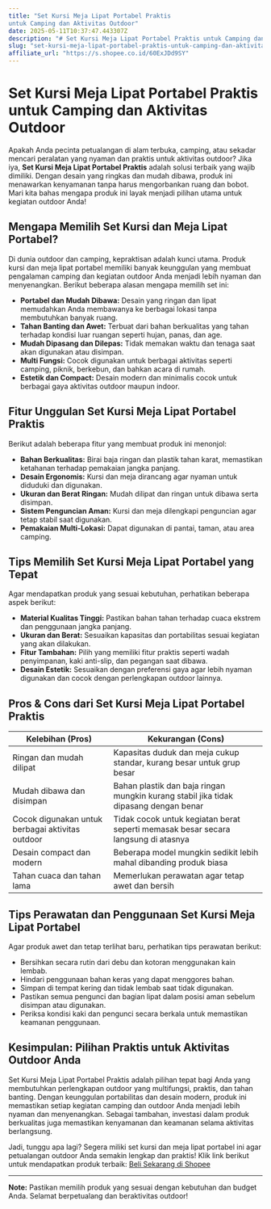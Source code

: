 ```yaml
---
title: "Set Kursi Meja Lipat Portabel Praktis
untuk Camping dan Aktivitas Outdoor"
date: 2025-05-11T10:37:47.443307Z
description: "# Set Kursi Meja Lipat Portabel Praktis untuk Camping dan Aktivitas Outdoor..."
slug: "set-kursi-meja-lipat-portabel-praktis-untuk-camping-dan-aktivitas-outdoor"
affiliate_url: "https://s.shopee.co.id/60ExJDd9SY"
---
```

# Set Kursi Meja Lipat Portabel Praktis untuk Camping dan Aktivitas Outdoor

Apakah Anda pecinta petualangan di alam terbuka, camping, atau sekadar mencari peralatan yang nyaman dan praktis untuk aktivitas outdoor? Jika iya, **Set Kursi Meja Lipat Portabel Praktis** adalah solusi terbaik yang wajib dimiliki. Dengan desain yang ringkas dan mudah dibawa, produk ini menawarkan kenyamanan tanpa harus mengorbankan ruang dan bobot. Mari kita bahas mengapa produk ini layak menjadi pilihan utama untuk kegiatan outdoor Anda!

## Mengapa Memilih Set Kursi dan Meja Lipat Portabel?

Di dunia outdoor dan camping, kepraktisan adalah kunci utama. Produk kursi dan meja lipat portabel memiliki banyak keunggulan yang membuat pengalaman camping dan kegiatan outdoor Anda menjadi lebih nyaman dan menyenangkan. Berikut beberapa alasan mengapa memilih set ini:

- **Portabel dan Mudah Dibawa:** Desain yang ringan dan lipat memudahkan Anda membawanya ke berbagai lokasi tanpa membutuhkan banyak ruang.
- **Tahan Banting dan Awet:** Terbuat dari bahan berkualitas yang tahan terhadap kondisi luar ruangan seperti hujan, panas, dan age.
- **Mudah Dipasang dan Dilepas:** Tidak memakan waktu dan tenaga saat akan digunakan atau disimpan.
- **Multi Fungsi:** Cocok digunakan untuk berbagai aktivitas seperti camping, piknik, berkebun, dan bahkan acara di rumah.
- **Estetik dan Compact:** Desain modern dan minimalis cocok untuk berbagai gaya aktivitas outdoor maupun indoor.

## Fitur Unggulan Set Kursi Meja Lipat Portabel Praktis

Berikut adalah beberapa fitur yang membuat produk ini menonjol:

- **Bahan Berkualitas:** Birai baja ringan dan plastik tahan karat, memastikan ketahanan terhadap pemakaian jangka panjang.
- **Desain Ergonomis:** Kursi dan meja dirancang agar nyaman untuk diduduki dan digunakan.
- **Ukuran dan Berat Ringan:** Mudah dilipat dan ringan untuk dibawa serta disimpan.
- **Sistem Penguncian Aman:** Kursi dan meja dilengkapi penguncian agar tetap stabil saat digunakan.
- **Pemakaian Multi-Lokasi:** Dapat digunakan di pantai, taman, atau area camping.

## Tips Memilih Set Kursi Meja Lipat Portabel yang Tepat

Agar mendapatkan produk yang sesuai kebutuhan, perhatikan beberapa aspek berikut:

- **Material Kualitas Tinggi:** Pastikan bahan tahan terhadap cuaca ekstrem dan penggunaan jangka panjang.
- **Ukuran dan Berat:** Sesuaikan kapasitas dan portabilitas sesuai kegiatan yang akan dilakukan.
- **Fitur Tambahan:** Pilih yang memiliki fitur praktis seperti wadah penyimpanan, kaki anti-slip, dan pegangan saat dibawa.
- **Desain Estetik:** Sesuaikan dengan preferensi gaya agar lebih nyaman digunakan dan cocok dengan perlengkapan outdoor lainnya.

## Pros & Cons dari Set Kursi Meja Lipat Portabel Praktis

| **Kelebihan (Pros)**                                    | **Kekurangan (Cons)**                                 |
|----------------------------------------------------------|--------------------------------------------------------|
| Ringan dan mudah dilipat                                | Kapasitas duduk dan meja cukup standar, kurang besar untuk grup besar |
| Mudah dibawa dan disimpan                                | Bahan plastik dan baja ringan mungkin kurang stabil jika tidak dipasang dengan benar |
| Cocok digunakan untuk berbagai aktivitas outdoor        | Tidak cocok untuk kegiatan berat seperti memasak besar secara langsung di atasnya |
| Desain compact dan modern                                | Beberapa model mungkin sedikit lebih mahal dibanding produk biasa   |
| Tahan cuaca dan tahan lama                               | Memerlukan perawatan agar tetap awet dan bersih    |

## Tips Perawatan dan Penggunaan Set Kursi Meja Lipat Portabel

Agar produk awet dan tetap terlihat baru, perhatikan tips perawatan berikut:

- Bersihkan secara rutin dari debu dan kotoran menggunakan kain lembab.
- Hindari penggunaan bahan keras yang dapat menggores bahan.
- Simpan di tempat kering dan tidak lembab saat tidak digunakan.
- Pastikan semua pengunci dan bagian lipat dalam posisi aman sebelum disimpan atau digunakan.
- Periksa kondisi kaki dan pengunci secara berkala untuk memastikan keamanan penggunaan.

## Kesimpulan: Pilihan Praktis untuk Aktivitas Outdoor Anda

Set Kursi Meja Lipat Portabel Praktis adalah pilihan tepat bagi Anda yang membutuhkan perlengkapan outdoor yang multifungsi, praktis, dan tahan banting. Dengan keunggulan portabilitas dan desain modern, produk ini memastikan setiap kegiatan camping dan outdoor Anda menjadi lebih nyaman dan menyenangkan. Sebagai tambahan, investasi dalam produk berkualitas juga memastikan kenyamanan dan keamanan selama aktivitas berlangsung.

Jadi, tunggu apa lagi? Segera miliki set kursi dan meja lipat portabel ini agar petualangan outdoor Anda semakin lengkap dan praktis! Klik link berikut untuk mendapatkan produk terbaik: [Beli Sekarang di Shopee](https://s.shopee.co.id/60ExJDd9SY)

---

**Note:** Pastikan memilih produk yang sesuai dengan kebutuhan dan budget Anda. Selamat berpetualang dan beraktivitas outdoor!